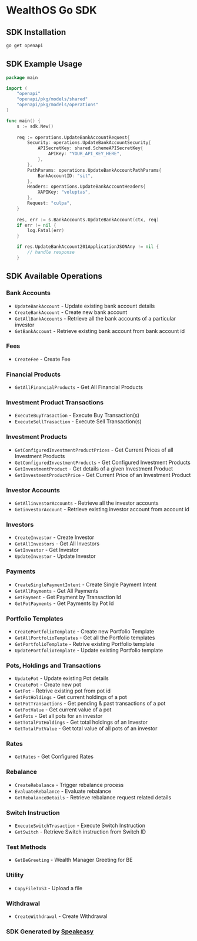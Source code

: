 # WealthOS Go SDK

<!-- Start SDK Installation -->
## SDK Installation

```bash
go get openapi
```
<!-- End SDK Installation -->

<!-- Start SDK Example Usage -->
## SDK Example Usage

```go
package main

import (
    "openapi"
    "openapi/pkg/models/shared"
    "openapi/pkg/models/operations"
)

func main() {
    s := sdk.New()
    
    req := operations.UpdateBankAccountRequest{
        Security: operations.UpdateBankAccountSecurity{
            APISecretKey: shared.SchemeAPISecretKey{
                APIKey: "YOUR_API_KEY_HERE",
            },
        },
        PathParams: operations.UpdateBankAccountPathParams{
            BankAccountID: "sit",
        },
        Headers: operations.UpdateBankAccountHeaders{
            XAPIKey: "voluptas",
        },
        Request: "culpa",
    }
    
    res, err := s.BankAccounts.UpdateBankAccount(ctx, req)
    if err != nil {
        log.Fatal(err)
    }

    if res.UpdateBankAccount201ApplicationJSONAny != nil {
        // handle response
    }
```
<!-- End SDK Example Usage -->

<!-- Start SDK Available Operations -->
## SDK Available Operations

### Bank Accounts

* `UpdateBankAccount` - Update existing bank account details
* `CreateBankAccount` - Create new bank account
* `GetAllBankAccounts` - Retrieve all the bank accounts of a particular investor
* `GetBankAccount` - Retrieve existing bank account from bank account id

### Fees

* `CreateFee` - Create Fee

### Financial Products

* `GetAllFinancialProducts` - Get All Financial Products

### Investment Product Transactions

* `ExecuteBuyTrasaction` - Execute Buy Transaction(s)
* `ExecuteSellTrasaction` - Execute Sell Transaction(s)

### Investment Products

* `GetConfiguredInvestmentProductPrices` - Get Current Prices of all Investment Products
* `GetConfiguredInvestmentProducts` - Get Configured Investment Products
* `GetInvestmentProduct` - Get details of a given Investment Product
* `GetInvestmentProductPrice` - Get Current Price of an Investment Product

### Investor Accounts

* `GetAllinvestorAccounts` - Retrieve all the investor accounts
* `GetinvestorAccount` - Retrieve existing investor account from account id

### Investors

* `CreateInvestor` - Create Investor
* `GetAllInvestors` - Get All Investors
* `GetInvestor` - Get Investor
* `UpdateInvestor` - Update Investor

### Payments

* `CreateSinglePaymentIntent` - Create Single Payment Intent
* `GetAllPayments` - Get All Payments
* `GetPayment` - Get Payment by Transaction Id
* `GetPotPayments` - Get Payments by Pot Id

### Portfolio Templates

* `CreatePortfolioTemplate` - Create new Portfolio Template
* `GetAllPortfolioTemplates` - Get all the Portfolio templates
* `GetPortfolioTemplate` - Retrive existing Portfolio template
* `UpdatePortfolioTemplate` - Update existing Portfolio template

### Pots, Holdings and Transactions

* `UpdatePot` - Update existing Pot details
* `CreatePot` - Create new pot
* `GetPot` - Retrive existing pot from pot id
* `GetPotHoldings` - Get current holdings of a pot
* `GetPotTransactions` - Get pending & past transactions of a pot
* `GetPotValue` - Get current value of a pot
* `GetPots` - Get all pots for an investor
* `GetTotalPotHoldings` - Get total holdings of an Investor
* `GetTotalPotValue` - Get total value of all pots of an investor

### Rates

* `GetRates` - Get Configured Rates

### Rebalance

* `CreateRebalance` - Trigger rebalance process
* `EvaluateRebalance` - Evaluate rebalance
* `GetRebalanceDetails` - Retrieve rebalance request related details

### Switch Instruction

* `ExecuteSwitchTrasaction` - Execute Switch Instruction
* `GetSwitch` - Retrieve Switch instruction from Switch ID

### Test Methods

* `GetBeGreeting` - Wealth Manager Greeting for BE

### Utility

* `CopyFileToS3` - Upload a file

### Withdrawal

* `CreateWithdrawal` - Create Withdrawal

<!-- End SDK Available Operations -->

### SDK Generated by [Speakeasy](https://docs.speakeasyapi.dev/docs/using-speakeasy/client-sdks)
